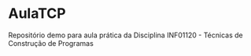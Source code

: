 # AulaTCP
Repositório demo para aula prática da Disciplina INF01120 - Técnicas de Construção de Programas
